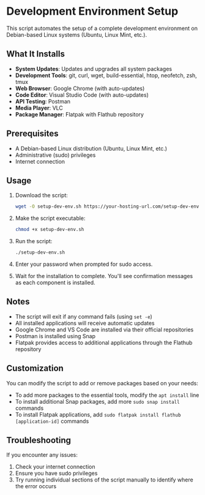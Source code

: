 # Development Environment Setup

This script automates the setup of a complete development environment on Debian-based Linux systems (Ubuntu, Linux Mint, etc.).

## What It Installs

- **System Updates**: Updates and upgrades all system packages
- **Development Tools**: git, curl, wget, build-essential, htop, neofetch, zsh, tmux
- **Web Browser**: Google Chrome (with auto-updates)
- **Code Editor**: Visual Studio Code (with auto-updates)
- **API Testing**: Postman
- **Media Player**: VLC
- **Package Manager**: Flatpak with Flathub repository

## Prerequisites

- A Debian-based Linux distribution (Ubuntu, Linux Mint, etc.)
- Administrative (sudo) privileges
- Internet connection

## Usage

1. Download the script:
   ```bash
   wget -O setup-dev-env.sh https://your-hosting-url.com/setup-dev-env.sh
   ```

2. Make the script executable:
   ```bash
   chmod +x setup-dev-env.sh
   ```

3. Run the script:
   ```bash
   ./setup-dev-env.sh
   ```

4. Enter your password when prompted for sudo access.

5. Wait for the installation to complete. You'll see confirmation messages as each component is installed.

## Notes

- The script will exit if any command fails (using `set -e`)
- All installed applications will receive automatic updates
- Google Chrome and VS Code are installed via their official repositories
- Postman is installed using Snap
- Flatpak provides access to additional applications through the Flathub repository

## Customization

You can modify the script to add or remove packages based on your needs:

- To add more packages to the essential tools, modify the `apt install` line
- To install additional Snap packages, add more `sudo snap install` commands
- To install Flatpak applications, add `sudo flatpak install flathub [application-id]` commands

## Troubleshooting

If you encounter any issues:

1. Check your internet connection
2. Ensure you have sudo privileges
3. Try running individual sections of the script manually to identify where the error occurs
